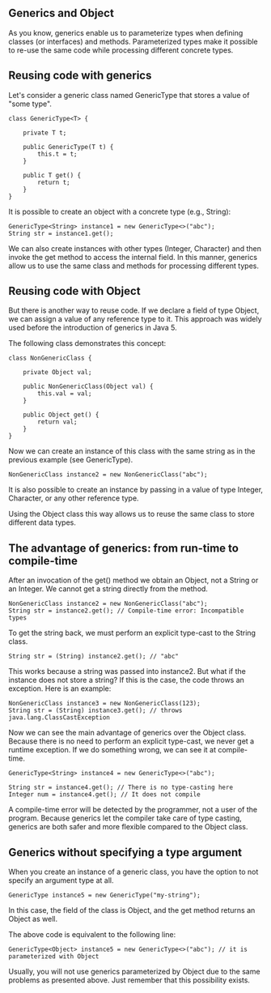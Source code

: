 ## Generics and Object
As you know, generics enable us to parameterize types when defining classes (or interfaces) and methods. Parameterized types make it possible to re-use the same code while processing different concrete types.

## Reusing code with generics

Let's consider a generic class named GenericType that stores a value of "some type".

```
class GenericType<T> { 

    private T t;

    public GenericType(T t) {
        this.t = t;
    }

    public T get() {
        return t;
    }
}
```

It is possible to create an object with a concrete type (e.g., String):

```
GenericType<String> instance1 = new GenericType<>("abc");
String str = instance1.get();
```

We can also create instances with other types (Integer, Character) and then invoke the get method to access the internal field. In this manner, generics allow us to use the same class and methods for processing different types.

## Reusing code with Object

But there is another way to reuse code. If we declare a field of type Object, we can assign a value of any reference type to it. This approach was widely used before the introduction of generics in Java 5.

The following class demonstrates this concept:

```
class NonGenericClass {

    private Object val;

    public NonGenericClass(Object val) {
        this.val = val;
    }

    public Object get() {
        return val;
    }
}
```

Now we can create an instance of this class with the same string as in the previous example (see GenericType).

```
NonGenericClass instance2 = new NonGenericClass("abc");
```

It is also possible to create an instance by passing in a value of type Integer, Character, or any other reference type.

Using the Object class this way allows us to reuse the same class to store different data types.

## The advantage of generics: from run-time to compile-time

After an invocation of the get() method we obtain an Object, not a String or an Integer. We cannot get a string directly from the method.

```
NonGenericClass instance2 = new NonGenericClass("abc");
String str = instance2.get(); // Compile-time error: Incompatible types
```

To get the string back, we must perform an explicit type-cast to the String class.

```
String str = (String) instance2.get(); // "abc"
```

This works because a string was passed into instance2. But what if the instance does not store a string? If this is the case, the code throws an exception. Here is an example:

```
NonGenericClass instance3 = new NonGenericClass(123);
String str = (String) instance3.get(); // throws java.lang.ClassCastException
```

Now we can see the main advantage of generics over the Object class. Because there is no need to perform an explicit type-cast, we never get a runtime exception. If we do something wrong, we can see it at compile-time.

```
GenericType<String> instance4 = new GenericType<>("abc");
        
String str = instance4.get(); // There is no type-casting here
Integer num = instance4.get(); // It does not compile
```

A compile-time error will be detected by the programmer, not a user of the program. Because generics let the compiler take care of type casting, generics are both safer and more flexible compared to the Object class. 

## Generics without specifying a type argument

When you create an instance of a generic class, you have the option to not specify an argument type at all.

```
GenericType instance5 = new GenericType("my-string");
```

In this case, the field of the class is Object, and the get method returns an Object as well.

The above code is equivalent to the following line:
```
GenericType<Object> instance5 = new GenericType<>("abc"); // it is parameterized with Object
```
Usually, you will not use generics parameterized by Object due to the same problems as presented above. Just remember that this possibility exists.
